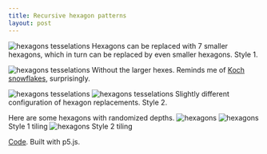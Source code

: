 ```yaml
---
title: Recursive hexagon patterns
layout: post
---
```


![hexagons tesselations](http://i.imgur.com/e8jZo5s.png)
Hexagons can be replaced with 7 smaller hexagons, which in turn can be replaced by even smaller hexagons. Style 1.

![hexagons tesselations](http://i.imgur.com/paWQIxO.png)
Without the larger hexes. Reminds me of [Koch snowflakes](https://www.wikiwand.com/en/Koch_snowflake), surprisingly.

![hexagons tesselations](http://i.imgur.com/SxzgN2e.png)
![hexagons tesselations](http://i.imgur.com/gq3CzJi.png)
Slightly different configuration of hexagon replacements. Style 2.

Here are some hexagons with randomized depths.
![hexagons](http://i.imgur.com/4R6knOD.png)
![hexagons](http://i.imgur.com/dUsqUnR.png)
Style 1 tiling
![hexagons](http://i.imgur.com/zIMWFC4.png)
Style 2 tiling

[Code](https://github.com/piratefsh/p5js-art/tree/recursive-hex). Built with p5.js.